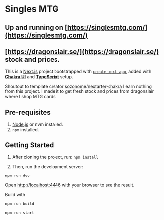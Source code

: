 # Singles MTG

## Up and running on [https://singlesmtg.com/](https://singlesmtg.com/)

## [https://dragonslair.se/](https://dragonslair.se/) stock and prices.

This is a [Next.js](https://nextjs.org/) project bootstrapped with [`create-next-app`](https://github.com/vercel/next.js/tree/canary/packages/create-next-app), added with [**Chakra UI**](https://chakra-ui.com) and [**TypeScript**](https://www.typescriptlang.org) setup.

Shoutout to template creator [sozonome/nextarter-chakra](https://github.com/sozonome/nextarter-chakra)
I earn nothing from this project. I made it to get fresh stock and prices from dragonslair where I shop
MTG cards.

## Pre-requisites

1. [Node.js](https://nodejs.org/en/) or nvm installed.
2. `npm` installed.

## Getting Started

1. After cloning the project, run: `npm install`

2. Then, run the development server:

```bash
npm run dev
```

Open [http://localhost:4446](http://localhost:4446) with your browser to see the result.

Build with

```bash
npm run build

npm run start
```
